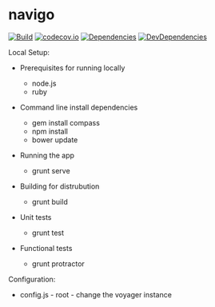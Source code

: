 # navigo

[![Build](https://travis-ci.org/voyagersearch/navigo.svg)](https://travis-ci.org/voyagersearch/navigo)
[![codecov.io](https://codecov.io/github/voyagersearch/navigo/coverage.svg)](https://codecov.io/github/voyagersearch/navigo)
[![Dependencies](https://david-dm.org/voyagersearch/navigo.svg)](https://david-dm.org/voyagersearch/navigo)
[![DevDependencies](https://david-dm.org/voyagersearch/navigo/dev-status.svg)](https://david-dm.org/voyagersearch/navigo#info=devDependencies)


Local Setup:

* Prerequisites for running locally
  * node.js
  * ruby

* Command line install dependencies
  * gem install compass
  * npm install
  * bower update

* Running the app
  * grunt serve

* Building for distrubution
  * grunt build

* Unit tests
  * grunt test

* Functional tests
  * grunt protractor
  
Configuration:
* config.js - root - change the voyager instance


